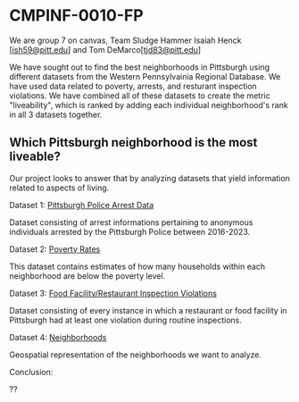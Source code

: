 # CMPINF-0010-FP

We are group 7 on canvas, Team Sludge Hammer
Isaiah Henck [ish59@pitt.edu] and Tom DeMarco[tjd83@pitt.edu]

We have sought out to find the best neighborhoods in Pittsburgh using different datasets from the Western Pennsylvainia Regional Database. We have used data related to poverty, arrests, and resturant inspection violations. We have combined all of these datasets to create the metric "liveability", which is ranked by adding each individual neighborhood's rank in all 3 datasets together.

## Which Pittsburgh neighborhood is the most liveable?
Our project looks to answer that by analyzing datasets that yield information related to aspects of living.

Dataset 1: [Pittsburgh Police Arrest Data](https://data.wprdc.org/dataset/arrest-data/resource/e03a89dd-134a-4ee8-a2bd-62c40aeebc6f)

Dataset consisting of arrest informations pertaining to anonymous individuals arrested by the Pittsburgh Police between 2016-2023. 

Dataset 2: [Poverty Rates](https://data.wprdc.org/dataset/pittsburgh-american-community-survey-2014-miscellaneous-data/resource/7996d143-c155-466e-8414-115f74997dd7)

This dataset contains estimates of how many households within each neighborhood are below the poverty level.

Dataset 3: [Food Facility/Restaurant Inspection Violations](https://data.wprdc.org/dataset/allegheny-county-restaurant-food-facility-inspection-violations/resource/1a1329e2-418c-4bd3-af2c-cc334e7559af)

Dataset consisting of every instance in which a restaurant or food facility in Pittsburgh had at least one violation during routine inspections.

Dataset 4: [Neighborhoods](https://data.wprdc.org/dataset/neighborhoods2)

Geospatial representation of the neighborhoods we want to analyze.

Conclusion:

??
